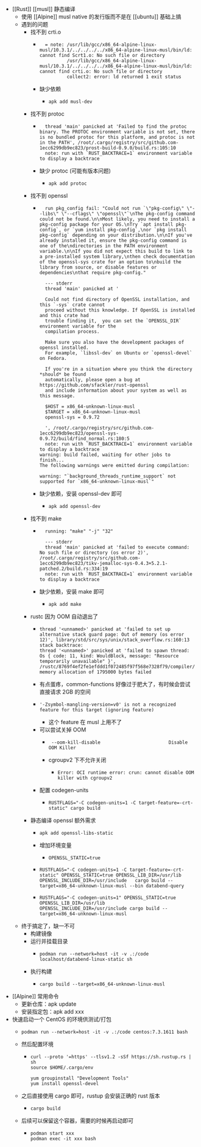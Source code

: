 - [[Rust]] [[musl]] 静态编译
	- 使用 [[Alpine]]  musl native 的发行版而不是在 [[ubuntu]] 基础上搞
	- 遇到的问题
		- 找不到 crti.o
			- ```shell
			    = note: /usr/lib/gcc/x86_64-alpine-linux-musl/10.3.1/../../../../x86_64-alpine-linux-musl/bin/ld: cannot find Scrt1.o: No such file or directory
			            /usr/lib/gcc/x86_64-alpine-linux-musl/10.3.1/../../../../x86_64-alpine-linux-musl/bin/ld: cannot find crti.o: No such file or directory
			            collect2: error: ld returned 1 exit status
			  
			  ```
			- 缺少依赖
				- ```
				  apk add musl-dev
				  ```
		- 找不到 protoc
			- ```shell
			    thread 'main' panicked at 'Failed to find the protoc binary. The PROTOC environment variable is not set, there is no bundled protoc for this platform, and protoc is not in the PATH', /root/.cargo/registry/src/github.com-1ecc6299db9ec823/prost-build-0.9.0/build.rs:105:10
			    note: run with `RUST_BACKTRACE=1` environment variable to display a backtrace
			  
			  ```
			- 缺少 protoc (可能有版本问题)
				- ```shell
				  apk add protoc
				  ```
		- 找不到 openssl
			- ```shell
			    run pkg_config fail: "Could not run `\"pkg-config\" \"--libs\" \"--cflags\" \"openssl\"`\nThe pkg-config command could not be found.\n\nMost likely, you need to install a pkg-config package for your OS.\nTry `apt install pkg-config`, or `yum install pkg-config`,\nor `pkg install pkg-config` depending on your distribution.\n\nIf you've already installed it, ensure the pkg-config command is one of the\ndirectories in the PATH environment variable.\n\nIf you did not expect this build to link to a pre-installed system library,\nthen check documentation of the openssl-sys crate for an option to\nbuild the library from source, or disable features or dependencies\nthat require pkg-config."
			  
			    --- stderr
			    thread 'main' panicked at '
			  
			    Could not find directory of OpenSSL installation, and this `-sys` crate cannot
			    proceed without this knowledge. If OpenSSL is installed and this crate had
			    trouble finding it,  you can set the `OPENSSL_DIR` environment variable for the
			    compilation process.
			  
			    Make sure you also have the development packages of openssl installed.
			    For example, `libssl-dev` on Ubuntu or `openssl-devel` on Fedora.
			  
			    If you're in a situation where you think the directory *should* be found
			    automatically, please open a bug at https://github.com/sfackler/rust-openssl
			    and include information about your system as well as this message.
			  
			    $HOST = x86_64-unknown-linux-musl
			    $TARGET = x86_64-unknown-linux-musl
			    openssl-sys = 0.9.72
			  
			    ', /root/.cargo/registry/src/github.com-1ecc6299db9ec823/openssl-sys-0.9.72/build/find_normal.rs:180:5
			    note: run with `RUST_BACKTRACE=1` environment variable to display a backtrace
			  warning: build failed, waiting for other jobs to finish...
			  The following warnings were emitted during compilation:
			  
			  warning: "`background_threads_runtime_support` not supported for `x86_64-unknown-linux-musl`"
			  
			  ```
			- 缺少依赖，安装 openssl-dev 即可
				- ```
				  apk add openssl-dev
				  ```
		- 找不到 make
			- ```shell
			    running: "make" "-j" "32"
			  
			    --- stderr
			    thread 'main' panicked at 'failed to execute command: No such file or directory (os error 2)', /root/.cargo/registry/src/github.com-1ecc6299db9ec823/tikv-jemalloc-sys-0.4.3+5.2.1-patched.2/build.rs:334:19
			    note: run with `RUST_BACKTRACE=1` environment variable to display a backtrace
			  
			  ```
			- 缺少依赖，安装 make 即可
				- ```shell
				  apk add make
				  ```
		- rustc 因为 OOM 自动退出了
			- ```shell
			  thread '<unnamed>' panicked at 'failed to set up alternative stack guard page: Out of memory (os error 12)', library/std/src/sys/unix/stack_overflow.rs:160:13
			  stack backtrace:
			  thread '<unnamed>' panicked at 'failed to spawn thread: Os { code: 11, kind: WouldBlock, message: "Resource temporarily unavailable" }', /rustc/8769f4ef2fe1efddd1f072485f97f568e7328f79/compiler/rustc_codegen_ssa/src/back/write.rs:1667:6
			  memory allocation of 1795000 bytes failed
			  ```
			- 有点蛋疼，common-functions 好像过于肥大了，有时候会尝试直接请求 2GB 的空间
			- ```shell
			  '-Zsymbol-mangling-version=v0' is not a recognized feature for this target (ignoring feature)
			  ```
				- 这个 feature 在 musl 上用不了
			- 可以尝试关掉 OOM
				- ```shell
				   --oom-kill-disable                         Disable OOM Killer
				  ```
				- cgroupv2 下不允许关闭
					- ```shell
					  Error: OCI runtime error: crun: cannot disable OOM killer with cgroupv2
					  ```
			- 配置 codegen-units
				- ```shelll
				  RUSTFLAGS="-C codegen-units=1 -C target-feature=-crt-static" cargo build
				  ```
		- 静态编译 openssl 额外需求
			- ```
			  apk add openssl-libs-static
			  ```
			- 增加环境变量
				- ```
				  OPENSSL_STATIC=true
				  ```
			- ```shell
			  RUSTFLAGS="-C codegen-units=1 -C target-feature=-crt-static" OPENSSL_STATIC=true OPENSSL_LIB_DIR=/usr/lib OPENSSL_INCLUDE_DIR=/usr/include   cargo build --target=x86_64-unknown-linux-musl --bin databend-query
			  ```
			- ```shell
			  RUSTFLAGS="-C codegen-units=1" OPENSSL_STATIC=true OPENSSL_LIB_DIR=/usr/lib  OPENSSL_INCLUDE_DIR=/usr/include cargo build --target=x86_64-unknown-linux-musl 
			  ```
	- 终于搞定了，缺一不可
		- 构建镜像
		- 运行并挂载目录
			- ```shell
			  podman run --network=host -it -v .:/code localhost/databend-linux-static sh
			  ```
		- 执行构建
			- ```shell
			  cargo build --target=x86_64-unknown-linux-musl 
			  ```
- [[Alpine]] 常用命令
	- 更新仓库：apk update
	- 安装指定包：apk add xxx
- 快速启动一个 CentOS 的环境供测试/打包
	- ```shell
	  podman run --network=host -it -v .:/code centos:7.3.1611 bash
	  ```
	- 然后配置环境
		- ```shell
		  curl --proto '=https' --tlsv1.2 -sSf https://sh.rustup.rs | sh
		  source $HOME/.cargo/env
		  
		  yum groupinstall "Development Tools"
		  yum install openssl-devel
		  ```
	- 之后直接使用 cargo 即可，rustup 会安装正确的 rust 版本
		- ```shell
		  cargo build
		  ```
	- 后续可以保留这个容器，需要的时候再启动即可
		- ```shell
		  podman start xxx
		  podman exec -it xxx bash
		  ```